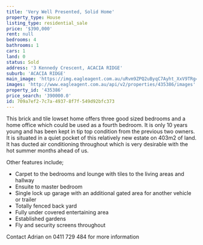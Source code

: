```yaml
---
title: 'Very Well Presented, Solid Home'
property_type: House
listing_type: residential_sale
price: '$390,000'
rent: null
bedrooms: 4
bathrooms: 1
cars: 1
land: 0
status: Sold
address: '3 Kennedy Crescent, ACACIA RIDGE'
suburb: 'ACACIA RIDGE'
main_image: 'https://img.eagleagent.com.au/uRvm9ZPQ2uByqC7Ayht_XxV9TRg=/1280x854/smart/https://s3-us-west-2.amazonaws.com/eagleagent-orig/images/6823995/114622167-image-M.jpg'
images: 'http://www.eagleagent.com.au/api/v2/properties/435386/images'
property_id: '435386'
price_search: '390000.0'
id: 709a7ef2-7c7a-4937-8f7f-549d92bfc373
---
```

This brick and tile lowset home offers three good sized bedrooms and a home office which could be used as a fourth bedroom. It is only 10 years young and has been kept in tip top condition from the previous two owners. It is situated in a quiet pocket of this relatively new estate on 403m2 of land. It has ducted air conditioning throughout which is very desirable with the hot summer months ahead of us.

Other features include;
*  Carpet to the bedrooms and lounge with tiles to the living areas and hallway
*  Ensuite to master bedroom
*  Single lock up garage with an additional gated area for another vehicle or trailer
*  Totally fenced back yard
*  Fully under covered entertaining area
*  Established gardens
*  Fly and security screens throughout

Contact Adrian on 0411 729 484 for more information